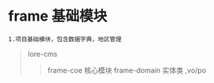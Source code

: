 # frame 基础模块
    1.项目基础模块，包含数据字典，地区管理 

>lore-cms
>>frame-coe   核心模块
>>frame-domain 实体类 ,vo/po 




   
        
        